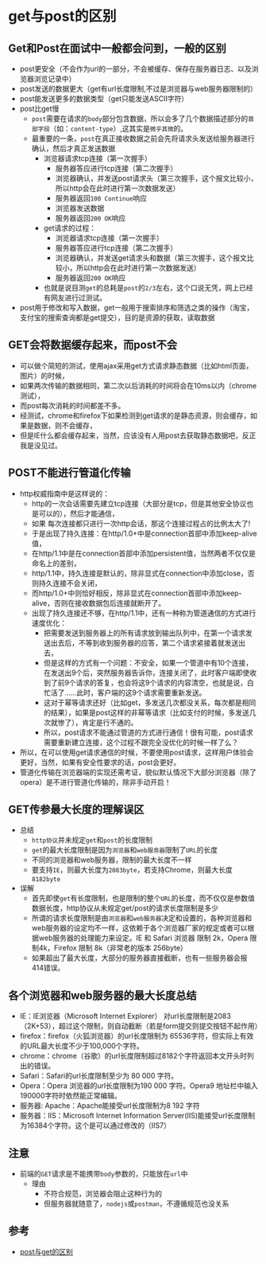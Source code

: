 # get与post的区别
## Get和Post在面试中一般都会问到，一般的区别 
- post更安全（不会作为url的一部分，不会被缓存、保存在服务器日志、以及浏览器浏览记录中）
- post发送的数据更大（get有url长度限制,不过是浏览器与web服务器限制的）
- post能发送更多的数据类型（get只能发送ASCII字符）
- post比get慢
  * `post`需要在请求的`body`部分包含数据，所以会多了几个数据描述部分的`首部字段`（如：`content-type`）,这其实是`微乎其微`的。
  * 最重要的一条，`post`在真正接收数据之前会先将请求头发送给服务器进行确认，然后才真正发送数据
    - 浏览器请求tcp连接（第一次握手）
      * 服务器答应进行tcp连接（第二次握手）
      * 浏览器确认，并发送post请求头（第三次握手，这个报文比较小，所以http会在此时进行第一次数据发送）
      * 服务器返回`100 Continue`响应
      * 浏览器发送数据
      * 服务器返回`200 OK`响应
    - get请求的过程：
      * 浏览器请求tcp连接（第一次握手）
      * 服务器答应进行tcp连接（第二次握手）
      * 浏览器确认，并发送get请求头和数据（第三次握手，这个报文比较小，所以http会在此时进行第一次数据发送）
      * 服务器返回`200 OK`响应
    - 也就是说目测`get`的总耗是`post`的`2/3`左右，这个口说无凭，网上已经有网友进行过测试。
- post用于修改和写入数据，get一般用于搜索排序和筛选之类的操作（淘宝，支付宝的搜索查询都是get提交），目的是资源的获取，读取数据

## GET会将数据缓存起来，而post不会
- 可以做个简短的测试，使用ajax采用get方式请求静态数据（比如html页面，图片）的时候，
- 如果两次传输的数据相同，第二次以后消耗的时间将会在10ms以内（chrome测试），
- 而post每次消耗的时间都差不多。
- 经测试，chrome和firefox下如果检测到get请求的是静态资源，则会缓存，如果是数据，则不会缓存，
- 但是IE什么都会缓存起来，当然，应该没有人用post去获取静态数据吧，反正我是没见过。

## POST不能进行管道化传输
- http权威指南中是这样说的：
  * http的一次会话需要先建立tcp连接（大部分是tcp，但是其他安全协议也是可以的），然后才能通信，
  * 如果 每次连接都只进行一次http会话，那这个连接过程占的比例太大了!
  * 于是出现了持久连接：在http/1.0+中是connection首部中添加keep-alive值，
  * 在http/1.1中是在connection首部中添加persistent值，当然两者不仅仅是命名上的差别，
  * http/1.1中，持久连接是默认的，除非显式在connection中添加close，否则持久连接不会关闭，
  * 而http/1.0+中则恰好相反，除非显式在connection首部中添加keep-alive，否则在接收数据包后连接就断开了。
  * 出现了持久连接还不够，在http/1.1中，还有一种称为管道通信的方式进行速度优化：
    - 把需要发送到服务器上的所有请求放到输出队列中，在第一个请求发送出去后，不等到收到服务器的应答，第二个请求紧接着就发送出去，
    - 但是这样的方式有一个问题：不安全，如果一个管道中有10个连接，在发送出9个后，突然服务器告诉你，连接关闭了，此时客户端即使收到了前9个请求的答复，也会将这9个请求的内容清空，也就是说，白忙活了……此时，客户端的这9个请求需要重新发送。
    - 这对于幂等请求还好（比如get，多发送几次都没关系，每次都是相同的结果），如果是post这样的非幂等请求（比如支付的时候，多发送几次就惨了），肯定是行不通的。
    - 所以，post请求不能通过管道的方式进行通信！很有可能，post请求需要重新建立连接，这个过程不跟完全没优化的时候一样了么？
- 所以，在可以使用get请求通信的时候，不要使用post请求，这样用户体验会更好，当然，如果有安全性要求的话，post会更好。
- 管道化传输在浏览器端的实现还需考证，貌似默认情况下大部分浏览器（除了opera）是不进行管道化传输的，除非手动开启！ 
  
## GET传参最大长度的理解误区
- 总结
  * `http协议`并未规定`get`和`post`的长度限制
  * `get`的最大长度限制是因为`浏览器`和`web服务器`限制了`URL`的长度
  * 不同的浏览器和web服务器，限制的最大长度不一样
  * 要支持`IE`，则最大长度为`2083byte`，若支持Chrome，则最大长度`8182byte`
- 误解
  * 首先即使`get`有长度限制，也是限制的整个`URL`的长度，而不仅仅是参数值数据长度，http协议从未规定get/post的请求长度限制是多少
  * 所谓的请求长度限制是由`浏览器`和`web服务器`决定和设置的，各种浏览器和web服务器的设定均不一样，这依赖于各个浏览器厂家的规定或者可以根据web服务器的处理能力来设定。IE 和 Safari 浏览器 限制 2k，Opera 限制4k，Firefox 限制 8k（非常老的版本 256byte）
  * 如果超出了最大长度，大部分的服务器直接截断，也有一些服务器会报414错误。

## 各个浏览器和web服务器的最大长度总结
- IE：IE浏览器（Microsoft Internet Explorer） 对url长度限制是2083（2K+53），超过这个限制，则自动截断（若是form提交则提交按钮不起作用）
- firefox：firefox（火狐浏览器）的url长度限制为 65536字符，但实际上有效的URL最大长度不少于100,000个字符。
- chrome：chrome（谷歌）的url长度限制超过8182个字符返回本文开头时列出的错误。
- Safari：Safari的url长度限制至少为 80 000 字符。
- Opera：Opera 浏览器的url长度限制为190 000 字符。Opera9 地址栏中输入190000字符时依然能正常编辑。
- 服务器: Apache：Apache能接受url长度限制为8 192 字符
- 服务器：IIS：Microsoft Internet Information Server(IIS)能接受url长度限制为16384个字符。这个是可以通过修改的（IIS7）

## 注意
- 前端的`GET`请求是不能携带`body`参数的，只能放在`url`中
  * 理由
    - 不符合规范，浏览器会阻止这种行为的
    - 但服务器就随意了，`nodejs`或`postman`，不遵循规范也没关系


## 参考
- [post与get的区别](https://juejin.cn/post/6844904023909236749)